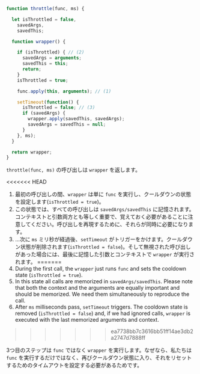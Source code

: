 ```js demo
function throttle(func, ms) {

  let isThrottled = false,
    savedArgs,
    savedThis;

  function wrapper() {

    if (isThrottled) { // (2)
      savedArgs = arguments;
      savedThis = this;
      return;
    }
    isThrottled = true;

    func.apply(this, arguments); // (1)

    setTimeout(function() {
      isThrottled = false; // (3)
      if (savedArgs) {
        wrapper.apply(savedThis, savedArgs);
        savedArgs = savedThis = null;
      }
    }, ms);
  }

  return wrapper;
}
```

`throttle(func, ms)` の呼び出しは `wrapper` を返します。

<<<<<<< HEAD
1. 最初の呼び出しの間、`wrapper` は単に `func` を実行し、クールダウンの状態を設定します(`isThrottled = true`)。
2. この状態では、すべての呼び出しは `savedArgs/savedThis` に記憶されます。コンテキストと引数両方とも等しく重要で、覚えておく必要があることに注意してください。呼び出しを再現するために、それらが同時に必要になります。
3. ...次に `ms` ミリ秒が経過後、`setTimeout` がトリガーをかけます。クールダウン状態が削除されます(`isThrottled = false`)。そして無視された呼び出しがあった場合には、最後に記憶した引数とコンテキストで `wrapper` が実行されます。
=======
1. During the first call, the `wrapper` just runs `func` and sets the cooldown state (`isThrottled = true`).
2. In this state all calls are memorized in `savedArgs/savedThis`. Please note that both the context and the arguments are equally important and should be memorized. We need them simultaneously to reproduce the call.
3. After `ms` milliseconds pass, `setTimeout` triggers. The cooldown state is removed (`isThrottled = false`) and, if we had ignored calls, `wrapper` is executed with the last memorized arguments and context.
>>>>>>> ea7738bb7c3616bb51ff14ae3db2a2747d7888ff

3つ目のステップは `func` ではなく `wrapper` を実行します。なぜなら、私たちは `func` を実行するだけではなく、再びクールダウン状態に入り、それをリセットするためのタイムアウトを設定する必要があるためです。
